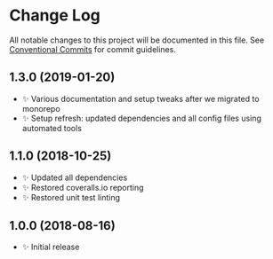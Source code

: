 # Change Log

All notable changes to this project will be documented in this file.
See [Conventional Commits](https://conventionalcommits.org) for commit guidelines.

## 1.3.0 (2019-01-20)

* ✨ Various documentation and setup tweaks after we migrated to monorepo
* ✨ Setup refresh: updated dependencies and all config files using automated tools

## 1.1.0 (2018-10-25)

* ✨ Updated all dependencies
* ✨ Restored coveralls.io reporting
* ✨ Restored unit test linting

## 1.0.0 (2018-08-16)

* ✨ Initial release
